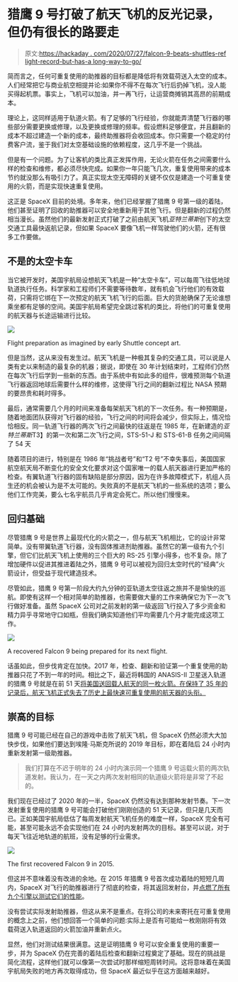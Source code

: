 # 猎鹰 9 号打破了航天飞机的反光记录，但仍有很长的路要走

> 原文:[https://hackaday . com/2020/07/27/falcon-9-beats-shuttles-ref light-record-but-has-a long-way-to-go/](https://hackaday.com/2020/07/27/falcon-9-beats-shuttles-reflight-record-but-still-has-a-long-way-to-go/)

简而言之，任何可重复使用的助推器的目标都是降低将有效载荷送入太空的成本。人们经常把它与商业航空相提并论:如果你不得不在每次飞行后扔掉飞机，没人能买得起机票。事实上，飞机可以加油，并一再飞行，让运营商摊销其高昂的前期成本。

理论上，这同样适用于轨道火箭。有了足够的飞行经验，你就能弄清楚飞行器的哪些部分需要更换或修理，以及更换或修理的频率。假设燃料足够便宜，并且翻新的成本不超过建造一个新的成本，最终助推器将会收回成本。你只需要一个稳定的付费客户流，鉴于我们对太空基础设施的依赖程度，这几乎不是一个挑战。

但是有一个问题。为了让客机的类比真正发挥作用，无论火箭在任务之间需要什么样的检查和维修，都必须尽快完成。如果你一年只能飞几次，重复使用带来的成本节约就没那么有吸引力了。真正实现太空无障碍的关键不仅仅是建造一个可重复使用的火箭，而是实现快速重复使用。

这正是 SpaceX 目前的处境。多年来，他们已经掌握了猎鹰 9 号第一级的着陆，他们甚至证明了回收的助推器可以安全地重新用于其他飞行。但是翻新的过程仍然相当漫长。虽然他们的最新发射正式打破了之前由航天飞机*亚特兰蒂斯*创下的太空交通工具最快返航记录，但如果 SpaceX 要像飞机一样驾驶他们的火箭，还有很多工作要做。

## 不是的太空卡车

当它被开发时，美国宇航局设想航天飞机是一种“太空卡车”，可以每周飞往低地球轨道执行任务。科学家和工程师们不需要等待数年，就有机会飞行他们的有效载荷，只需将它绑在下一次预定的航天飞机飞行的后面。巨大的货舱确保了无论谁想乘坐都有足够的空间。美国宇航局希望完全跳过客机的类比，将他们的可重复使用的航天器与长途运输进行比较。

[![](../Images/92d790921959579dcccfa812b20acebe.png)](https://hackaday.com/wp-content/uploads/2020/07/reuserecord_shuttle.jpg)

Flight preparation as imagined by early Shuttle concept art.

但是当然，这从来没有发生过。航天飞机是一种极其复杂的交通工具，可以说是人类有史以来制造的最复杂的机器；据说，即使在 30 年计划结束时，工程师们仍然在每次飞行后学到一些新的东西。由于系统中有如此多的组件，很难预测每个轨道飞行器返回地球后需要什么样的维修，这使得飞行之间的翻新过程比 NASA 预期的要昂贵和耗时得多。

最后，通常需要几个月的时间来准备每架航天飞机的下一次任务。有一种预期是，随着地面团队获得对飞行器的经验，飞行之间的时间将会减少，但实际上，情况恰恰相反。同一轨道飞行器的两次飞行之间最快的往返是在 1985 年，在新建造的*亚特兰蒂斯*T3】的第一次和第二次飞行之间，STS-51-J 和 STS-61-B 任务之间间隔了 54 天

随着项目的进行，特别是在 1986 年“挑战者号”和“T2 号”不幸失事后，美国国家航空航天局不断变化的安全文化要求对这个国家唯一的载人航天器进行更加严格的检查。有翼轨道飞行器的固有缺陷是部分原因，因为在许多故障模式下，机组人员生还的机会被认为是不太可能的。失败真的不是航天飞机的一些系统的选项；要么他们工作完美，要么七名宇航员几乎肯定会死亡。所以他们慢慢来。

## 回归基础

尽管猎鹰 9 号是世界上最现代化的火箭之一，但与航天飞机相比，它的设计非常简单。没有带翼轨道飞行器，没有固体推进剂助推器。虽然它的第一级有九个引擎，但它们比航天飞机上使用的三个巨大的 RS-25 引擎小得多，也不复杂。除了增加硬件以促进其推进着陆之外，猎鹰 9 号可以被视为回归太空时代的“经典”火箭设计，但受益于现代建造技术。

尽管如此，猎鹰 9 号第一阶段大约九分钟的亚轨道太空往返之旅并不是愉快的巡航。即使有这样一个相对简单的助推器，也需要做大量的工作来确保它为下一次飞行做好准备。虽然 SpaceX 公司对之前发射的第一级返回飞行投入了多少资金和精力异乎寻常地守口如瓶，但我们确实知道他们平均需要几个月才能完成这项工作。

[![](../Images/8de66f4bcd14f976a5390955d436055c.png)](https://hackaday.com/wp-content/uploads/2020/07/reuserecord_flown.jpg)

A recovered Falcon 9 being prepared for its next flight.

话虽如此，但步伐肯定在加快。2017 年，检查、翻新和验证第一个重复使用的助推器只花了不到一年的时间。相比之下，最近将韩国的 ANASIS-II 卫星送入轨道的猎鹰 9 号就是在前 51 天[将美国送回载人航天的同一枚火箭。在保持了 35 年的记录后，航天飞机正式失去了历史上最快速可重复使用的航天器的头衔。](https://hackaday.com/2020/06/01/nasas-long-delayed-return-to-human-spaceflight/)

## 崇高的目标

猎鹰 9 号可能已经在自己的游戏中击败了航天飞机，但 SpaceX 仍然必须大大加快步伐，如果他们要达到埃隆·马斯克所说的 2019 年目标，即在着陆后 24 小时内重新发射第一级助推器。

> 我们打算在不迟于明年的 24 小时内演示同一个猎鹰 9 号运载火箭的两次轨道发射。我认为，在一天之内两次发射相同的轨道级火箭将是非常了不起的。

我们现在已经过了 2020 年的一半，SpaceX 仍然没有达到那种发射节奏。下一次发射重复使用的猎鹰 9 号可能会打破他们刚刚创造的 51 天记录，但只是几天而已。正如美国宇航局低估了每周发射航天飞机任务的难度一样，SpaceX 完全有可能，甚至可能永远不会实现他们在 24 小时内发射两次的目标。甚至可以说，对于每天飞往近地轨道的航班，没有足够的行业需求。

[![](../Images/84cb030e1f4753a9113a310477476d5c.png)](https://hackaday.com/wp-content/uploads/2020/07/reuserecord_landed.jpg)

The first recovered Falcon 9 in 2015.

但这并不意味着没有改进的余地。在 2015 年猎鹰 9 号首次成功着陆的短短几周内，SpaceX 对飞行的助推器进行了彻底的检查，将其返回发射台，并[点燃了所有九个引擎以测试它们的性能](https://spaceflight101.com/returned-falcon-9-booster-fires-up-for-static-fire-test/)。

没有尝试实际发射助推器，但这从来不是重点。在将公司的未来寄托在可重复使用的概念上之前，他们想回答一个简单的问题:实际上是否有可能给一枚刚刚将有效载荷送入轨道返回的火箭加油并重新点火。

显然，他们对测试结果很满意。这是证明猎鹰 9 号可以安全重复使用的重要一步，并为 SpaceX 仍在完善的着陆后检查和翻新过程奠定了基础。现在的挑战是简化流程，这样他们就可以像第一次尝试时那样缩短周转时间。这将意味着在美国宇航局失败的地方再次取得成功，但 SpaceX 最近似乎在这方面越来越好。
